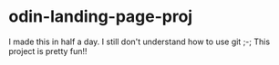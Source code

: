 # odin-landing-page-proj
I made this in half a day. I still don't understand how to use git ;-; This project is pretty fun!! 
